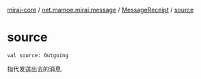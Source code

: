 [mirai-core](../../index.md) / [net.mamoe.mirai.message](../index.md) / [MessageReceipt](index.md) / [source](./source.md)

# source

`val source: Outgoing`

指代发送出去的消息.

